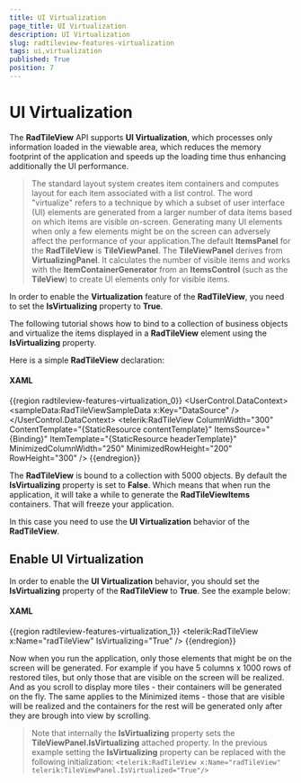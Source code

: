 ```yaml
---
title: UI Virtualization
page_title: UI Virtualization
description: UI Virtualization
slug: radtileview-features-virtualization
tags: ui,virtualization
published: True
position: 7
---
```


# UI Virtualization

The __RadTileView__ API supports __UI Virtualization__, which processes only information loaded in the viewable area, which reduces the memory footprint of the application and speeds up the loading time thus enhancing additionally the UI performance.

> The standard layout system creates item containers and computes layout for each item associated with a list control. The word "virtualize" refers to a technique by which a subset of user interface (UI) elements are generated from a larger number of data items based on which items are visible on-screen. Generating many UI elements when only a few elements might be on the screen can adversely affect the performance of your application.The default __ItemsPanel__ for the __RadTileView__ is __TileViewPanel__. The __TileViewPanel__ derives from __VirtualizingPanel__. It calculates the number of visible items and works with the __ItemContainerGenerator__ from an __ItemsControl__ (such as the __TileView__) to create UI elements only for visible items.

In order to enable the __Virtualization__ feature of the __RadTileView__, you need to set the __IsVirtualizing__ property to __True__.

The following tutorial shows how to bind to a collection of business objects and virtualize the items displayed in a __RadTileView__ element using the __IsVirtualizing__ property.

Here is a simple __RadTileView__ declaration:			

#### __XAML__

{{region radtileview-features-virtualization_0}}
	<UserControl.DataContext>
		<sampleData:RadTileViewSampleData x:Key="DataSource" />
	</UserControl.DataContext>
	<Grid>
		<telerik:RadTileView ColumnWidth="300" 
							 ContentTemplate="{StaticResource contentTemplate}"
							 ItemsSource="{Binding}"
							 ItemTemplate="{StaticResource headerTemplate}"
							 MinimizedColumnWidth="250"
							 MinimizedRowHeight="200"
							 RowHeight="300" />
	</Grid>
{{endregion}}

The __RadTileView__ is bound to a collection with 5000 objects. By default the __IsVirtualizing__ property is set to __False__. Which means that when run the application, it will take a while to generate the __RadTileViewItems__ containers. That will freeze your application.

In this case you need to use the __UI Virtualization__ behavior of the __RadTileView__.			

## Enable UI Virtualization

In order to enable the __UI Virtualization__ behavior, you should set the __IsVirtualizing__ property of the __RadTileView__ to __True__. See the example below:				

#### __XAML__

{{region radtileview-features-virtualization_1}}
	    <telerik:RadTileView x:Name="radTileView" IsVirtualizing="True" />
{{endregion}}

Now when you run the application, only those elements that might be on the screen will be generated. For example if you have 5 columns x 1000 rows of restored tiles, but only those that are visible on the screen will be realized. And as you scroll to display more tiles - their containers will be generated on the fly. The same applies to the Minimized items - those that are visible will be realized and the containers for the rest will be generated only after they are brough into view by scrolling.

> Note that internally the __IsVirtualizing__ property sets the __TileViewPanel.IsVirtualizing__ attached property. In the previous example setting the __IsVirtualizing__ property can be replaced with the following initialization:
> `<telerik:RadTileView x:Name="radTileView" telerik:TileViewPanel.IsVirtualized="True"/>`